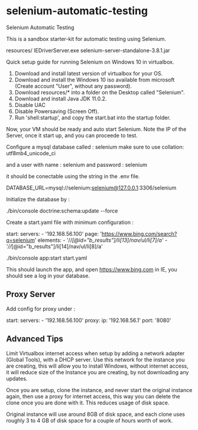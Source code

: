 # selenium-automatic-testing
Selenium Automatic Testing

This is a sandbox starter-kit for automatic testing using Selenium.

resources/
    IEDriverServer.exe
    selenium-server-standalone-3.8.1.jar

Quick setup guide for running Selenium on Windows 10 in virtualbox.

1. Download and install latest version of virtualbox for your OS.
2. Download and install the Windows 10 iso available from microsoft (Create account "User", without any password).
3. Download resources/* into a folder on the Desktop called "Selenium".
4. Download and install Java JDK 11.0.2.
5. Disable UAC
6. Disable Powersaving (Screen Off).
7. Run 'shell:startup', and copy the start.bat into the startup folder.

Now, your VM should be ready and auto start Selenium. Note the IP of the Server, once it start up, and you can proceede to test.

Configure a mysql database called : selenium
make sure to use collation: utf8mb4_unicode_ci

and a user with name : selenium
and password : selenium

it should be conectable using the string in the .env file.

DATABASE_URL=mysql://selenium:selenium@127.0.0.1:3306/selenium

Initialize the database by :

./bin/console doctrine:schema:update --force

Create a start.yaml file with minimum configuration :

start:
    servers:
        - '192.168.56.100'
    page: 'https://www.bing.com/search?q=selenium'
    elements: 
        - '//*[@id="b_results"]/li[13]/nav/ul/li[7]/a'
        - '//*[@id="b_results"]/li[14]/nav/ul/li[8]/a'

./bin/console app:start start.yaml

This should launch the app, and open https://www.bing.com in IE, you should see a log in your database.

Proxy Server
------------

Add config for proxy under :

start:
    servers:
        - '192.168.56.100'
    proxy:
        ip: '192.168.56.1'
        port: '8080'

Advanced Tips
-------------

Limit Virtualbox internet access when setup by adding a network adapter (Global Tools), with a DHCP server. Use this network for the instance you are creating, this will allow you to install Windows, without internet access, it will reduce size of the Instance you are creating, by not downloading any updates.

Once you are setup, clone the instance, and never start the original instance again, then use a proxy for internet access, this way you can delete the clone once you are done with it. This reduces usage of disk space.

Original instance will use around 8GB of disk space, and each clone uses roughly 3 to 4 GB of disk space for a couple of hours worth of work.

